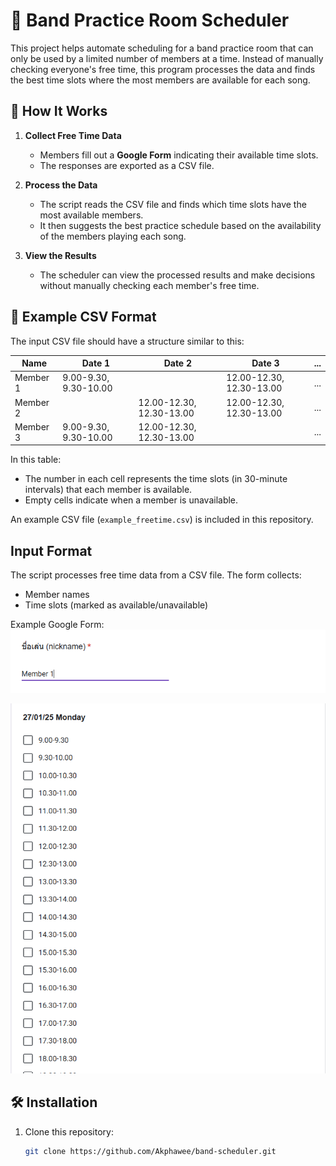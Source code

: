 # 🎸 Band Practice Room Scheduler

This project helps automate scheduling for a band practice room that can only be used by a limited number of members at a time. Instead of manually checking everyone's free time, this program processes the data and finds the best time slots where the most members are available for each song.

## 📌 How It Works
1. **Collect Free Time Data**  
   - Members fill out a **Google Form** indicating their available time slots.  
   - The responses are exported as a CSV file.  

2. **Process the Data**  
   - The script reads the CSV file and finds which time slots have the most available members.  
   - It then suggests the best practice schedule based on the availability of the members playing each song.  

3. **View the Results**  
   - The scheduler can view the processed results and make decisions without manually checking each member's free time.

## 📄 Example CSV Format
The input CSV file should have a structure similar to this:

| Name       | Date 1                  | Date 2                  | Date 3                  | ... |
|------------|-------------------------|-------------------------|-------------------------|-----|
| Member 1   | 9.00-9.30, 9.30-10.00    |                         | 12.00-12.30, 12.30-13.00| ... |
| Member 2   |                         | 12.00-12.30, 12.30-13.00| 12.00-12.30, 12.30-13.00| ... |
| Member 3   | 9.00-9.30, 9.30-10.00    | 12.00-12.30, 12.30-13.00|                         | ... |

In this table:
- The number in each cell represents the time slots (in 30-minute intervals) that each member is available.
- Empty cells indicate when a member is unavailable.

An example CSV file (`example_freetime.csv`) is included in this repository.

## Input Format
The script processes free time data from a CSV file. The form collects:
- Member names
- Time slots (marked as available/unavailable)
  
Example Google Form:
![Form Example(nickname)](https://github.com/Akphawee/band-scheduler/blob/main/ggform_nickname.png)

![Form Example](https://github.com/Akphawee/band-scheduler/blob/main/ggform_freetime_selection.png)


## 🛠️ Installation
1. Clone this repository:
   ```sh
   git clone https://github.com/Akphawee/band-scheduler.git

